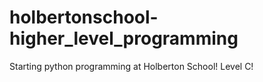# holbertonschool-higher_level_programming
Starting python programming at Holberton School!
Level C!
